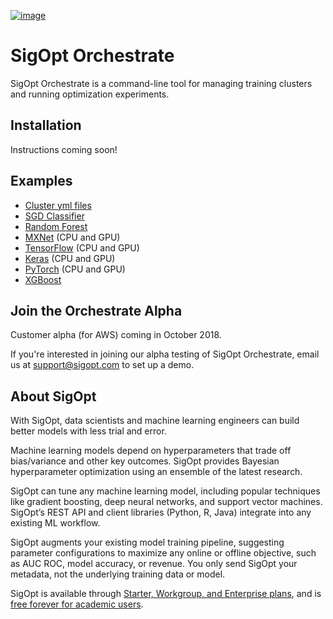 [![image](https://sigopt.com/static/img/SigOpt_logo_horiz.png?raw=true)](https://sigopt.com)
# SigOpt Orchestrate
SigOpt Orchestrate is a command-line tool for managing training clusters and running optimization experiments.

## Installation
Instructions coming soon!

## Examples
* [Cluster yml files](clusters/)
* [SGD Classifier](sgd_classifier/)
* [Random Forest](random_forest/)
* [MXNet](mxnet_mnist/) (CPU and GPU)
* [TensorFlow](tensorflow_mnist/) (CPU and GPU)
* [Keras](keras_mnist/) (CPU and GPU)
* [PyTorch](pytorch_mnist/) (CPU and GPU)
* [XGBoost](xgboost/)

## Join the Orchestrate Alpha
Customer alpha (for AWS) coming in October 2018.

If you're interested in joining our alpha testing of SigOpt Orchestrate, email us at <support@sigopt.com> to set up a demo.

## About SigOpt

With SigOpt, data scientists and machine learning engineers can build better models with less trial and error.

Machine learning models depend on hyperparameters that trade off bias/variance and other key outcomes. SigOpt provides Bayesian hyperparameter optimization using an ensemble of the latest research.

SigOpt can tune any machine learning model, including popular techniques like gradient boosting, deep neural networks, and support vector machines. SigOpt’s REST API and client libraries (Python, R, Java) integrate into any existing ML workflow.

SigOpt augments your existing model training pipeline, suggesting parameter configurations to maximize any online or offline objective, such as AUC ROC, model accuracy, or revenue. You only send SigOpt your metadata, not the underlying training data or model.

SigOpt is available through [Starter, Workgroup, and Enterprise plans](https://sigopt.com/pricing), and is [free forever for academic users](https://sigopt.com/edu).
